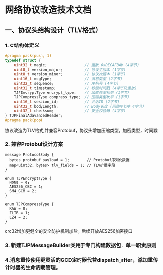 # 网络协议改造技术文档

## 一、协议头结构设计（TLV格式）

### 1. C结构体定义
```c
#pragma pack(push, 1)
typedef struct {
    uint32_t magic;                 // 魔数 0xDECAFBAD (4字节)
    uint8_t version_major;          // 协议主版本 (1字节)
    uint8_t version_minor;          // 协议次版本 (1字节)
    uint16_t msgType;               // 消息类型 (2字节)
    uint32_t sequence;              // 序列号 (4字节)
    uint32_t timestamp;             // 秒级时间戳 (4字节防重放)
    TJPEncryptType encrypt_type;    // 加密类型枚举 (1字节)
    TJPCompressType compress_type;  // 压缩类型枚举 (1字节)
    uint16_t session_id;            // 会话ID (2字节)
    uint32_t bodyLength;            // Body长度 (网络字节序 4字节)
    uint32_t checksum;              // 安全校验码 (4字节)
} TJPFinalAdavancedHeader;
#pragma pack(pop)
```
协议改造为TLV格式,并兼容Protobuf，协议头增加压缩类型，加密类型，时间戳

### 2. 兼容Protobuf设计方案
```
message ProtocolBody {
  bytes protobuf_payload = 1;        // Protobuf序列化数据
  map<uint32, bytes> tlv_fields = 2; // TLV扩展字段
}

enum TJPEncryptType {
  NONE = 0;
  AES256_CBC = 1;
  SM4_GCM = 2;
}

enum TJPCompressType {
  RAW = 0;
  ZLIB = 1;
  LZ4 = 2;
}
```


crc32增加更健全的安全防护机制加盐。后续开放AES256加密接口



### 3. 新建TJPMessageBuilder类用于专门构建数据包，单一职责原则



### 4.消息重传使用更灵活的GCD定时器代替dispatch_after，添加重传计时器的生命周期管理。

